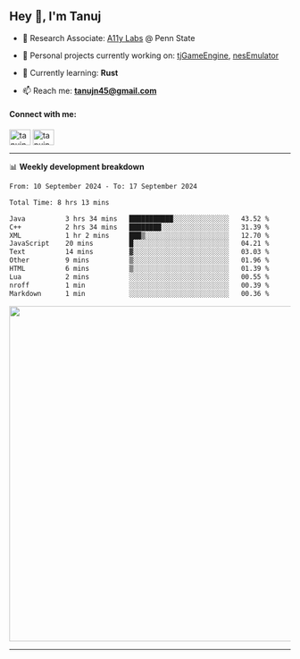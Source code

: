 <h2>Hey 👋, I'm Tanuj</h2>

- 🔬 Research Associate: [A11y Labs](https://a11y.ist.psu.edu/) @ Penn State 

- 🔭 Personal projects currently working on: [tjGameEngine](https://github.com/tanujn45/tjGameEngine), [nesEmulator](https://github.com/tanujn45/nesEmulator)

- 🌱 Currently learning: **Rust**

- 📫 Reach me: **tanujn45@gmail.com**

<h4 align="left">Connect with me:</h4>
<p align="left">
<a href="https://twitter.com/tanujn45" target="blank"><img align="center" src="https://raw.githubusercontent.com/rahuldkjain/github-profile-readme-generator/master/src/images/icons/Social/twitter.svg" alt="tanujn45" height="28" width="38" /></a>
<a href="https://linkedin.com/in/tanujn45" target="blank"><img align="center" src="https://raw.githubusercontent.com/rahuldkjain/github-profile-readme-generator/master/src/images/icons/Social/linked-in-alt.svg" alt="tanujn45" height="28" width="38" /></a>
</p>

-------

📊 **Weekly development breakdown**
<!--START_SECTION:waka-->

```txt
From: 10 September 2024 - To: 17 September 2024

Total Time: 8 hrs 13 mins

Java          3 hrs 34 mins   ███████████░░░░░░░░░░░░░░   43.52 %
C++           2 hrs 34 mins   ████████░░░░░░░░░░░░░░░░░   31.39 %
XML           1 hr 2 mins     ███▒░░░░░░░░░░░░░░░░░░░░░   12.70 %
JavaScript    20 mins         █░░░░░░░░░░░░░░░░░░░░░░░░   04.21 %
Text          14 mins         ▓░░░░░░░░░░░░░░░░░░░░░░░░   03.03 %
Other         9 mins          ▒░░░░░░░░░░░░░░░░░░░░░░░░   01.96 %
HTML          6 mins          ▒░░░░░░░░░░░░░░░░░░░░░░░░   01.39 %
Lua           2 mins          ░░░░░░░░░░░░░░░░░░░░░░░░░   00.55 %
nroff         1 min           ░░░░░░░░░░░░░░░░░░░░░░░░░   00.39 %
Markdown      1 min           ░░░░░░░░░░░░░░░░░░░░░░░░░   00.36 %
```

<!--END_SECTION:waka-->

<img src="https://wakatime.com/share/@018e9abd-1aa4-4aa6-9db7-5ca3b999e810/4650b67a-98aa-46b4-b598-3d8a2451f0df.svg" width="600"/>

-------
